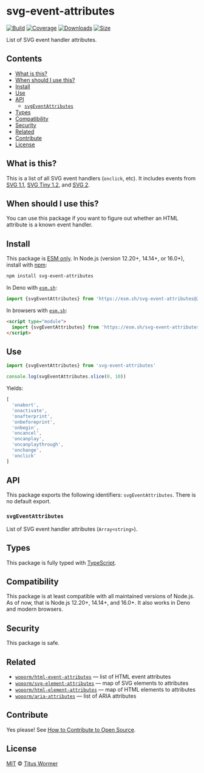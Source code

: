 # svg-event-attributes

[![Build][build-badge]][build]
[![Coverage][coverage-badge]][coverage]
[![Downloads][downloads-badge]][downloads]
[![Size][size-badge]][size]

List of SVG event handler attributes.

## Contents

*   [What is this?](#what-is-this)
*   [When should I use this?](#when-should-i-use-this)
*   [Install](#install)
*   [Use](#use)
*   [API](#api)
    *   [`svgEventAttributes`](#svgeventattributes)
*   [Types](#types)
*   [Compatibility](#compatibility)
*   [Security](#security)
*   [Related](#related)
*   [Contribute](#contribute)
*   [License](#license)

## What is this?

This is a list of all SVG event handlers (`onclick`, etc).
It includes events from [SVG 1.1][1.1], [SVG Tiny 1.2][1.2], and [SVG 2][2.0].

## When should I use this?

You can use this package if you want to figure out whether an HTML attribute is
a known event handler.

## Install

This package is [ESM only][esm].
In Node.js (version 12.20+, 14.14+, or 16.0+), install with [npm][]:

```sh
npm install svg-event-attributes
```

In Deno with [`esm.sh`][esmsh]:

```js
import {svgEventAttributes} from 'https://esm.sh/svg-event-attributes@2'
```

In browsers with [`esm.sh`][esmsh]:

```html
<script type="module">
  import {svgEventAttributes} from 'https://esm.sh/svg-event-attributes@2?bundle'
</script>
```

## Use

```js
import {svgEventAttributes} from 'svg-event-attributes'

console.log(svgEventAttributes.slice(0, 10))
```

Yields:

```js
[
  'onabort',
  'onactivate',
  'onafterprint',
  'onbeforeprint',
  'onbegin',
  'oncancel',
  'oncanplay',
  'oncanplaythrough',
  'onchange',
  'onclick'
]
```

## API

This package exports the following identifiers: `svgEventAttributes`.
There is no default export.

### `svgEventAttributes`

List of SVG event handler attributes (`Array<string>`).

## Types

This package is fully typed with [TypeScript][].

## Compatibility

This package is at least compatible with all maintained versions of Node.js.
As of now, that is Node.js 12.20+, 14.14+, and 16.0+.
It also works in Deno and modern browsers.

## Security

This package is safe.

## Related

*   [`wooorm/html-event-attributes`](https://github.com/wooorm/html-event-attributes)
    — list of HTML event attributes
*   [`wooorm/svg-element-attributes`](https://github.com/wooorm/svg-element-attributes)
    — map of SVG elements to attributes
*   [`wooorm/html-element-attributes`](https://github.com/wooorm/html-element-attributes)
    — map of HTML elements to attributes
*   [`wooorm/aria-attributes`](https://github.com/wooorm/aria-attributes)
    — list of ARIA attributes

## Contribute

Yes please!
See [How to Contribute to Open Source][contribute].

## License

[MIT][license] © [Titus Wormer][author]

<!-- Definition -->

[build-badge]: https://github.com/wooorm/svg-event-attributes/workflows/main/badge.svg

[build]: https://github.com/wooorm/svg-event-attributes/actions

[coverage-badge]: https://img.shields.io/codecov/c/github/wooorm/svg-event-attributes.svg

[coverage]: https://codecov.io/github/wooorm/svg-event-attributes

[downloads-badge]: https://img.shields.io/npm/dm/svg-event-attributes.svg

[downloads]: https://www.npmjs.com/package/svg-event-attributes

[size-badge]: https://img.shields.io/bundlephobia/minzip/svg-event-attributes.svg

[size]: https://bundlephobia.com/result?p=svg-event-attributes

[npm]: https://docs.npmjs.com/cli/install

[esmsh]: https://esm.sh

[license]: license

[author]: https://wooorm.com

[esm]: https://gist.github.com/sindresorhus/a39789f98801d908bbc7ff3ecc99d99c

[typescript]: https://www.typescriptlang.org

[contribute]: https://opensource.guide/how-to-contribute/

[1.1]: https://www.w3.org/TR/SVG/attindex.html

[1.2]: https://www.w3.org/TR/SVGTiny12/attributeTable.html

[2.0]: https://www.w3.org/TR/SVG2/attindex.html
